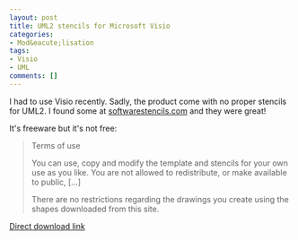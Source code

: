 ```yaml
---
layout: post
title: UML2 stencils for Microsoft Visio
categories:
- Mod&eacute;lisation
tags:
- Visio
- UML
comments: []
---
```


I had to use Visio recently. Sadly, the product come with no proper stencils for UML2. I found some at [softwarestencils.com](http://softwarestencils.com) and they were great!

It's freeware but it's not free:

> Terms of use
>
> You can use, copy and modify the template and stencils for your own use as you like. You are not allowed to redistribute, or make available to public, […]
>
> There are no restrictions regarding the drawings you create using the shapes downloaded from this site.

[Direct download link](http://softwarestencils.com/uml/index.html)